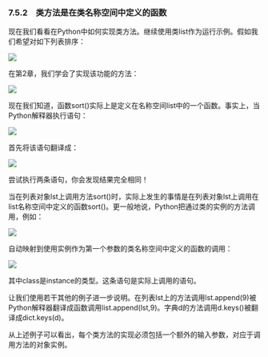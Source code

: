    

### 7.5.2　类方法是在类名称空间中定义的函数

现在我们看看在Python中如何实现类方法。继续使用类list作为运行示例。假如我们希望对如下列表排序：

![](0-Assets/Epubook/程序员编程语言经典合集（计算机科学丛书5册套装），javapython编程语言含经典教材龙书《编译原理》%20(Bruce%20Eckel%20%20Alfred%20V.%20Aho%20%20Monica%20S.%20Lam%20etc.)%20(Z-Library)/images/image08754.jpeg)

在第2章，我们学会了实现该功能的方法：

![](0-Assets/Epubook/程序员编程语言经典合集（计算机科学丛书5册套装），javapython编程语言含经典教材龙书《编译原理》%20(Bruce%20Eckel%20%20Alfred%20V.%20Aho%20%20Monica%20S.%20Lam%20etc.)%20(Z-Library)/images/image08755.jpeg)

现在我们知道，函数sort()实际上是定义在名称空间list中的一个函数。事实上，当Python解释器执行语句：

![](0-Assets/Epubook/程序员编程语言经典合集（计算机科学丛书5册套装），javapython编程语言含经典教材龙书《编译原理》%20(Bruce%20Eckel%20%20Alfred%20V.%20Aho%20%20Monica%20S.%20Lam%20etc.)%20(Z-Library)/images/image08756.jpeg)

首先将该语句翻译成：

![](0-Assets/Epubook/程序员编程语言经典合集（计算机科学丛书5册套装），javapython编程语言含经典教材龙书《编译原理》%20(Bruce%20Eckel%20%20Alfred%20V.%20Aho%20%20Monica%20S.%20Lam%20etc.)%20(Z-Library)/images/image08757.jpeg)

尝试执行两条语句，你会发现结果完全相同！

当在列表对象lst上调用方法sort()时，实际上发生的事情是在列表对象lst上调用在list名称空间中定义的函数sort()。更一般地说，Python把通过类的实例的方法调用，例如：

![](0-Assets/Epubook/程序员编程语言经典合集（计算机科学丛书5册套装），javapython编程语言含经典教材龙书《编译原理》%20(Bruce%20Eckel%20%20Alfred%20V.%20Aho%20%20Monica%20S.%20Lam%20etc.)%20(Z-Library)/images/image08758.jpeg)

自动映射到使用实例作为第一个参数的类名称空间中定义的函数的调用：

![](0-Assets/Epubook/程序员编程语言经典合集（计算机科学丛书5册套装），javapython编程语言含经典教材龙书《编译原理》%20(Bruce%20Eckel%20%20Alfred%20V.%20Aho%20%20Monica%20S.%20Lam%20etc.)%20(Z-Library)/images/image08759.jpeg)

其中class是instance的类型。这条语句是实际上调用的语句。

让我们使用若干其他的例子进一步说明。在列表lst上的方法调用lst.append(9)被Python解释器翻译成函数调用list.append(lst,9)。字典d的方法调用d.keys()被翻译成dict.keys(d)。

从上述例子可以看出，每个类方法的实现必须包括一个额外的输入参数，对应于调用方法的对象实例。